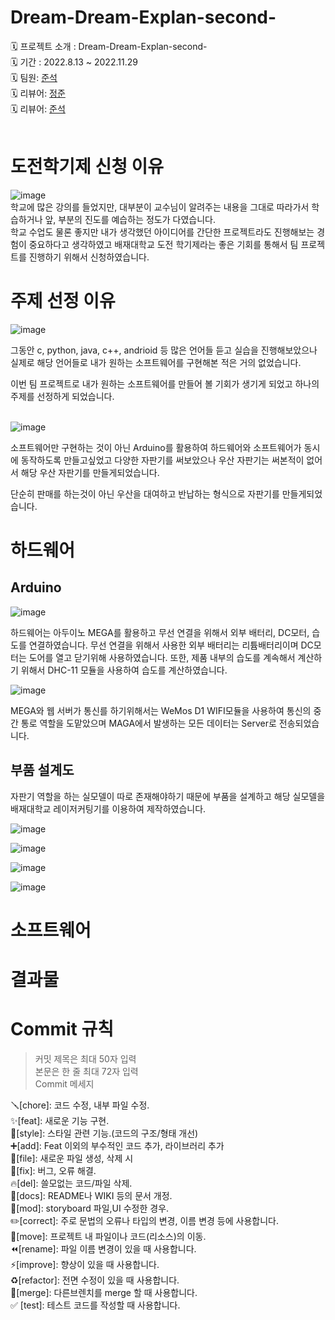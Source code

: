 # Dream-Dream-Explan-second-
🗓 프로젝트 소개 : Dream-Dream-Explan-second-</br>
🗓 기간 : 2022.8.13 ~ 2022.11.29  </br>
🗓 팀원:  [준석](https://github.com/dotdotot)</br>
🗓 리뷰어: [정준](https://github.com/oolle4043)</br>
🗓 리뷰어: [준석](https://github.com/dotdotot)</br></br>


#
# 도전학기제 신청 이유
![image](https://user-images.githubusercontent.com/77331459/204349578-82b485d3-a5d3-48ef-a9bb-82dc6aa8bf64.png)</br>
학교에 많은 강의를 들었지만, 대부분이 교수님이 알려주는 내용을 그대로 따라가서 학습하거나 앞, 부분의 진도를 예습하는 정도가 다였습니다.</br>
학교 수업도 물론 좋지만 내가 생각했던 아이디어를 간단한 프로젝트라도 진행해보는 경험이 중요하다고 생각하였고 배재대학교 도전 학기제라는 좋은 기회를 통해서 팀 프로젝트를 진행하기 위해서 신청하였습니다.</br>

#
# 주제 선정 이유
![image](https://user-images.githubusercontent.com/77331459/204350927-81843593-082c-4e72-a565-a9a7e9f87d17.png)

그동안 c, python, java, c++, andrioid 등 많은 언어들 듣고 실습을 진행해보았으나 실제로 해당 언어들로 내가 원하는 소프트웨어를 구현해본 적은 거의 없었습니다.

이번 팀 프로젝트로 내가 원하는 소프트웨어를 만들어 볼 기회가 생기게 되었고
하나의 주제를 선정하게 되었습니다.</br></br>


![image](https://user-images.githubusercontent.com/77331459/204360382-d3d37eba-701c-4534-81b1-17b1fdbdcc39.png)

소프트웨어만 구현하는 것이 아닌 Arduino를 활용하여 하드웨어와 소프트웨어가 동시에 동작하도록 만들고싶었고 다양한 자판기를 써보았으나
우산 자판기는 써본적이 없어서 해당 우산 자판기를 만들게되었습니다.

단순히 판매를 하는것이 아닌 우산을 대여하고 반납하는 형식으로 자판기를 만들게되었습니다.


#
# 하드웨어</br>

## Arduino
![image](https://user-images.githubusercontent.com/77331459/204361070-1402d197-bd57-41d3-8994-979d85cfdc05.png)

하드웨어는 아두이노 MEGA를 활용하고 무선 연결을 위해서 외부 배터리, DC모터, 습도를 연결하였습니다.
무선 연결을 위해서 사용한 외부 배터리는 리튬배터리이며 
DC모터는 도어를 열고 닫기위해 사용하였습니다.
또한, 제품 내부의 습도를 계속해서 계산하기 위해서 DHC-11 모듈을 사용하여 습도를 계산하였습니다.

![image](https://user-images.githubusercontent.com/77331459/204361770-889e38b1-03af-4fec-b2e8-f55416220fb4.png)

MEGA와 웹 서버가 통신를 하기위해서는 WeMos D1 WIFI모듈을 사용하여 통신의 중간 통로 역할을 도맡았으며 MAGA에서 발생하는 모든 데이터는 Server로 전송되었습니다.

## 부품 설계도

자판기 역할을 하는 실모델이 따로 존재해야하기 때문에 부품을 설계하고 해당 실모델을 배재대학교 레이저커팅기를 이용하여 제작하였습니다.

![image](https://user-images.githubusercontent.com/77331459/204362126-7420163d-b7aa-41ea-b6dc-d93c40ec09da.png)

![image](https://user-images.githubusercontent.com/77331459/204362158-075884a6-e1e8-4d2f-9eb2-6b82caf9bdab.png)

![image](https://user-images.githubusercontent.com/77331459/204362191-0021fb06-5f94-4961-9bb0-363283c8922a.png)

![image](https://user-images.githubusercontent.com/77331459/204362403-9ef398c5-385b-4a35-88b9-4dbe1220f761.png)

#
# 소프트웨어</br>

#
# 결과물</br>


#
# Commit 규칙
> 커밋 제목은 최대 50자 입력 </br>
본문은 한 줄 최대 72자 입력 </br>
Commit 메세지 </br>

🪛[chore]: 코드 수정, 내부 파일 수정. </br>
✨[feat]: 새로운 기능 구현. </br>
🎨[style]: 스타일 관련 기능.(코드의 구조/형태 개선) </br>
➕[add]: Feat 이외의 부수적인 코드 추가, 라이브러리 추가 </br>
🔧[file]: 새로운 파일 생성, 삭제 시 </br>
🐛[fix]: 버그, 오류 해결. </br>
🔥[del]: 쓸모없는 코드/파일 삭제. </br>
📝[docs]: README나 WIKI 등의 문서 개정. </br>
💄[mod]: storyboard 파일,UI 수정한 경우. </br>
✏️[correct]: 주로 문법의 오류나 타입의 변경, 이름 변경 등에 사용합니다. </br>
🚚[move]: 프로젝트 내 파일이나 코드(리소스)의 이동. </br>
⏪️[rename]: 파일 이름 변경이 있을 때 사용합니다. </br>
⚡️[improve]: 향상이 있을 때 사용합니다. </br>
♻️[refactor]: 전면 수정이 있을 때 사용합니다. </br>
🔀[merge]: 다른브렌치를 merge 할 때 사용합니다. </br>
✅ [test]: 테스트 코드를 작성할 때 사용합니다. </br>







